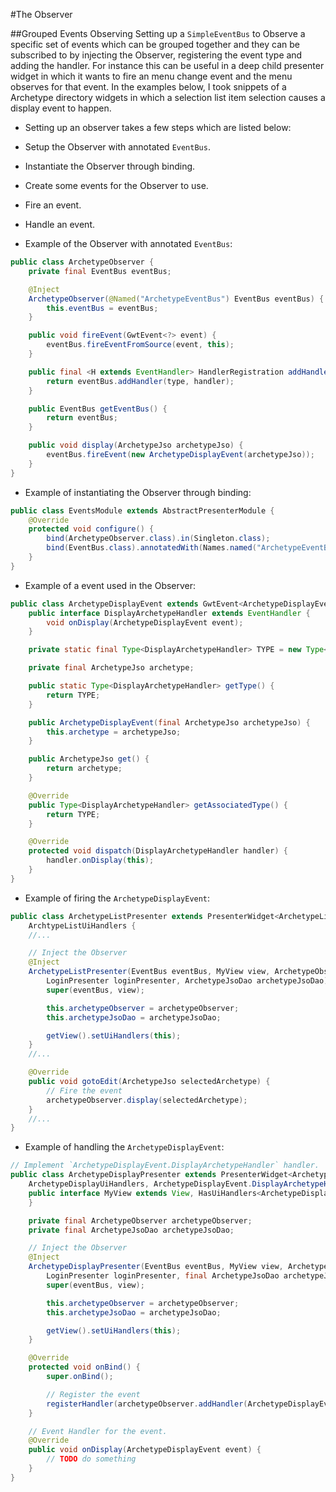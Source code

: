 #The Observer

##Grouped Events Observing
Setting up a `SimpleEventBus` to Observe a specific set of events which can be grouped together and they can be subscribed to by injecting the Observer, registering the event type and adding the handler. For instance this can be useful in a deep child presenter widget in which it wants to fire an menu change event and the menu observes for that event. In the examples below, I took snippets of a Archetype directory widgets in which a selection list item selection causes a display event to happen.

* Setting up an observer takes a few steps which are listed below:
 * Setup the Observer with annotated `EventBus`.
 * Instantiate the Observer through binding.
 * Create some events for the Observer to use.
 * Fire an event.
 * Handle an event.

* Example of the Observer with annotated `EventBus`:

```java
public class ArchetypeObserver {
    private final EventBus eventBus;

    @Inject
    ArchetypeObserver(@Named("ArchetypeEventBus") EventBus eventBus) {
        this.eventBus = eventBus;
    }

    public void fireEvent(GwtEvent<?> event) {
        eventBus.fireEventFromSource(event, this);
    }

    public final <H extends EventHandler> HandlerRegistration addHandler(GwtEvent.Type<H> type, H handler) {
        return eventBus.addHandler(type, handler);
    }

    public EventBus getEventBus() {
        return eventBus;
    }

    public void display(ArchetypeJso archetypeJso) {
        eventBus.fireEvent(new ArchetypeDisplayEvent(archetypeJso));
    }
}
```

* Example of instantiating the Observer through binding:

```java
public class EventsModule extends AbstractPresenterModule {
    @Override
    protected void configure() {
        bind(ArchetypeObserver.class).in(Singleton.class);
        bind(EventBus.class).annotatedWith(Names.named("ArchetypeEventBus")).to(SimpleEventBus.class).in(Singleton.class);
    }
}
```

* Example of a event used in the Observer:

```java
public class ArchetypeDisplayEvent extends GwtEvent<ArchetypeDisplayEvent.DisplayArchetypeHandler> {
    public interface DisplayArchetypeHandler extends EventHandler {
        void onDisplay(ArchetypeDisplayEvent event);
    }

    private static final Type<DisplayArchetypeHandler> TYPE = new Type<DisplayArchetypeHandler>();

    private final ArchetypeJso archetype;

    public static Type<DisplayArchetypeHandler> getType() {
        return TYPE;
    }

    public ArchetypeDisplayEvent(final ArchetypeJso archetypeJso) {
        this.archetype = archetypeJso;
    }

    public ArchetypeJso get() {
        return archetype;
    }

    @Override
    public Type<DisplayArchetypeHandler> getAssociatedType() {
        return TYPE;
    }

    @Override
    protected void dispatch(DisplayArchetypeHandler handler) {
        handler.onDisplay(this);
    }
}
```

* Example of firing the `ArchetypeDisplayEvent`:

```java
public class ArchetypeListPresenter extends PresenterWidget<ArchetypeListPresenter.MyView> implements
    ArchtypeListUiHandlers {
    //...

    // Inject the Observer
    @Inject
    ArchetypeListPresenter(EventBus eventBus, MyView view, ArchetypeObserver archetypeObserver,
        LoginPresenter loginPresenter, ArchetypeJsoDao archetypeJsoDao) {
        super(eventBus, view);

        this.archetypeObserver = archetypeObserver;
        this.archetypeJsoDao = archetypeJsoDao;

        getView().setUiHandlers(this);
    }
    //...

    @Override
    public void gotoEdit(ArchetypeJso selectedArchetype) {
        // Fire the event
        archetypeObserver.display(selectedArchetype);
    }
    //...
}
```

* Example of handling the `ArchetypeDisplayEvent`:

```java
// Implement `ArchetypeDisplayEvent.DisplayArchetypeHandler` handler.
public class ArchetypeDisplayPresenter extends PresenterWidget<ArchetypeDisplayPresenter.MyView> implements
    ArchetypeDisplayUiHandlers, ArchetypeDisplayEvent.DisplayArchetypeHandler {
    public interface MyView extends View, HasUiHandlers<ArchetypeDisplayUiHandlers> {
    }

    private final ArchetypeObserver archetypeObserver;
    private final ArchetypeJsoDao archetypeJsoDao;

    // Inject the Observer
    @Inject
    ArchetypeDisplayPresenter(EventBus eventBus, MyView view, ArchetypeObserver archetypeObserver,
        LoginPresenter loginPresenter, final ArchetypeJsoDao archetypeJsoDao) {
        super(eventBus, view);

        this.archetypeObserver = archetypeObserver;
        this.archetypeJsoDao = archetypeJsoDao;

        getView().setUiHandlers(this);
    }

    @Override
    protected void onBind() {
        super.onBind();

        // Register the event
        registerHandler(archetypeObserver.addHandler(ArchetypeDisplayEvent.getType(), this));
    }

    // Event Handler for the event.
    @Override
    public void onDisplay(ArchetypeDisplayEvent event) {
        // TODO do something
    }
}
```
